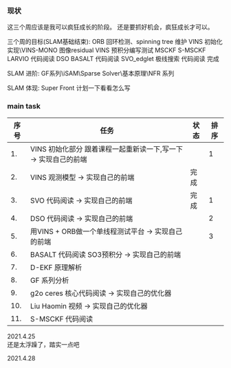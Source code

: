 <!--
 * @Author: Liu Weilong
 * @Date: 2021-04-25 21:00:16
 * @LastEditors: Liu Weilong 
 * @LastEditTime: 2021-04-30 10:40:43
 * @Description: 
-->
### 现状
这三个周应该是我可以疯狂成长的阶段。
还是要抓好机会，疯狂成长才可以。

三个周的目标(SLAM基础结束):
ORB 回环检测、spinning tree 维护
VINS 初始化实现\VINS-MONO 图像residual
VINS 预积分编写测试
MSCKF S-MSCKF  LARVIO 代码阅读
DSO BASALT 代码阅读
SVO_edglet 极线搜索 代码阅读 完成

SLAM 进阶:
GF系列\iSAM\Sparse Solver\基本原理\NFR 系列

SLAM 体现:
Super Front 计划一下看看怎么写

### main task

序号|任务|状态|排序
---|---|---|---
1.  |VINS 初始化部分 跟着课程一起重新读一下,写一下 -> 实现自己的前端||1
2.  |VINS 观测模型  -> 实现自己的前端|完成|
3.  |SVO 代码阅读  -> 实现自己的前端|完成|1
4.  |DSO 代码阅读  -> 实现自己的前端||2
5.  |用VINS + ORB做一个单线程测试平台 -> 实现自己的前端||3
6.  |BASALT 代码阅读 SO3预积分 -> 实现自己的前端||
7.  |D-EKF 原理解析||
8.  |GF 系列分析 ||
9.  |g2o ceres 核心代码阅读  -> 实现自己的优化器||
10. |Liu Haomin 视频  -> 实现自己的优化器||
11. |S-MSCKF 代码阅读||

2021.4.25<br>
还是太浮躁了，踏实一点吧

2021.4.28<br>










